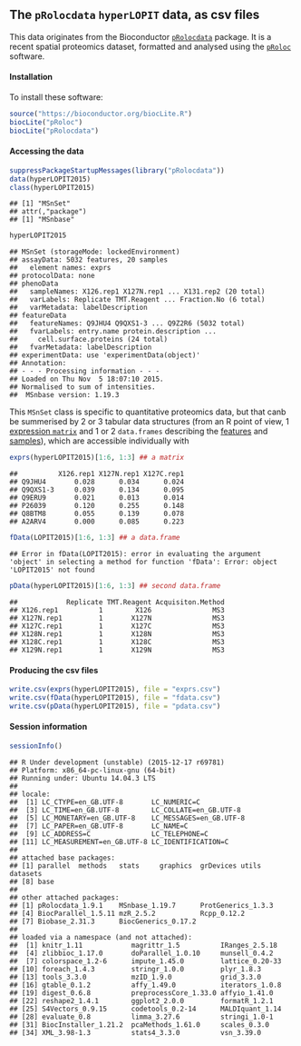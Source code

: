 ## The `pRolocdata` `hyperLOPIT` data, as csv files

This data originates from the Bioconductor
[`pRolocdata`](http://bioconductor.org/packages/release/data/experiment/html/pRolocdata.html)
package. It is a recent spatial proteomics dataset, formatted and
analysed using the
[`pRoloc`](http://bioconductor.org/packages/release/bioc/html/pRoloc.html)
software.

#### Installation

To install these software:

```r
source("https://bioconductor.org/biocLite.R")
biocLite("pRoloc")
biocLite("pRolocdata")
```

#### Accessing the data


```r
suppressPackageStartupMessages(library("pRolocdata"))
data(hyperLOPIT2015)
class(hyperLOPIT2015)
```

```
## [1] "MSnSet"
## attr(,"package")
## [1] "MSnbase"
```

```r
hyperLOPIT2015
```

```
## MSnSet (storageMode: lockedEnvironment)
## assayData: 5032 features, 20 samples 
##   element names: exprs 
## protocolData: none
## phenoData
##   sampleNames: X126.rep1 X127N.rep1 ... X131.rep2 (20 total)
##   varLabels: Replicate TMT.Reagent ... Fraction.No (6 total)
##   varMetadata: labelDescription
## featureData
##   featureNames: Q9JHU4 Q9QXS1-3 ... Q9Z2R6 (5032 total)
##   fvarLabels: entry.name protein.description ...
##     cell.surface.proteins (24 total)
##   fvarMetadata: labelDescription
## experimentData: use 'experimentData(object)'
## Annotation:  
## - - - Processing information - - -
## Loaded on Thu Nov  5 18:07:10 2015. 
## Normalised to sum of intensities. 
##  MSnbase version: 1.19.3
```

This `MSnSet` class is specific to quantitative proteomics data, but
that canb be summerised by 2 or 3 tabular data structures (from an R
point of view, 1 [expression `matrix`](./exprs.csv) and 1 or 2
`data.frames` describing the [features](./fdata/csv) and
[samples](./pdata.csv)), which are accessible individually with


```r
exprs(hyperLOPIT2015)[1:6, 1:3] ## a matrix
```

```
##          X126.rep1 X127N.rep1 X127C.rep1
## Q9JHU4       0.028      0.034      0.024
## Q9QXS1-3     0.039      0.134      0.095
## Q9ERU9       0.021      0.013      0.014
## P26039       0.120      0.255      0.148
## Q8BTM8       0.055      0.139      0.078
## A2ARV4       0.000      0.085      0.223
```


```r
fData(LOPIT2015)[1:6, 1:3] ## a data.frame
```

```
## Error in fData(LOPIT2015): error in evaluating the argument 'object' in selecting a method for function 'fData': Error: object 'LOPIT2015' not found
```


```r
pData(hyperLOPIT2015)[1:6, 1:3] ## second data.frame
```

```
##            Replicate TMT.Reagent Acquisiton.Method
## X126.rep1          1        X126               MS3
## X127N.rep1         1       X127N               MS3
## X127C.rep1         1       X127C               MS3
## X128N.rep1         1       X128N               MS3
## X128C.rep1         1       X128C               MS3
## X129N.rep1         1       X129N               MS3
```

#### Producing the csv files


```r
write.csv(exprs(hyperLOPIT2015), file = "exprs.csv")
write.csv(fData(hyperLOPIT2015), file = "fdata.csv")
write.csv(pData(hyperLOPIT2015), file = "pdata.csv")
```

#### Session information


```r
sessionInfo()
```

```
## R Under development (unstable) (2015-12-17 r69781)
## Platform: x86_64-pc-linux-gnu (64-bit)
## Running under: Ubuntu 14.04.3 LTS
## 
## locale:
##  [1] LC_CTYPE=en_GB.UTF-8       LC_NUMERIC=C              
##  [3] LC_TIME=en_GB.UTF-8        LC_COLLATE=en_GB.UTF-8    
##  [5] LC_MONETARY=en_GB.UTF-8    LC_MESSAGES=en_GB.UTF-8   
##  [7] LC_PAPER=en_GB.UTF-8       LC_NAME=C                 
##  [9] LC_ADDRESS=C               LC_TELEPHONE=C            
## [11] LC_MEASUREMENT=en_GB.UTF-8 LC_IDENTIFICATION=C       
## 
## attached base packages:
## [1] parallel  methods   stats     graphics  grDevices utils     datasets 
## [8] base     
## 
## other attached packages:
## [1] pRolocdata_1.9.1    MSnbase_1.19.7      ProtGenerics_1.3.3 
## [4] BiocParallel_1.5.11 mzR_2.5.2           Rcpp_0.12.2        
## [7] Biobase_2.31.3      BiocGenerics_0.17.2
## 
## loaded via a namespace (and not attached):
##  [1] knitr_1.11            magrittr_1.5          IRanges_2.5.18       
##  [4] zlibbioc_1.17.0       doParallel_1.0.10     munsell_0.4.2        
##  [7] colorspace_1.2-6      impute_1.45.0         lattice_0.20-33      
## [10] foreach_1.4.3         stringr_1.0.0         plyr_1.8.3           
## [13] tools_3.3.0           mzID_1.9.0            grid_3.3.0           
## [16] gtable_0.1.2          affy_1.49.0           iterators_1.0.8      
## [19] digest_0.6.8          preprocessCore_1.33.0 affyio_1.41.0        
## [22] reshape2_1.4.1        ggplot2_2.0.0         formatR_1.2.1        
## [25] S4Vectors_0.9.15      codetools_0.2-14      MALDIquant_1.14      
## [28] evaluate_0.8          limma_3.27.6          stringi_1.0-1        
## [31] BiocInstaller_1.21.2  pcaMethods_1.61.0     scales_0.3.0         
## [34] XML_3.98-1.3          stats4_3.3.0          vsn_3.39.0
```
